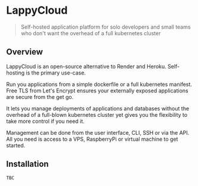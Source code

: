 # LappyCloud

> Self-hosted application platform for solo developers and small teams who don't want the overhead of a full
> kubernetes cluster

## Overview

LappyCloud is an open-source alternative to Render and Heroku. Self-hosting is the primary use-case.

Run you applications from a simple dockerfile or a full kubernetes manifest. Free TLS from Let's Encrypt ensures
your externally exposed applications are secure from the get go. 

It lets you manage deployments of applications and databases without the overhead of a full-blown kubernetes
cluster yet gives you the flexibility to take more control if you need it.

Management can be done from the user interface, CLI, SSH or via the API. All you need is access to a VPS, RaspberryPi or
virtual machine to get started.

## Installation

`TBC`